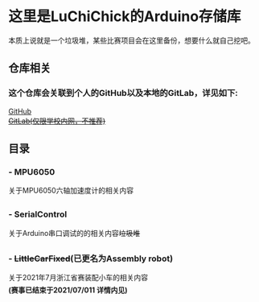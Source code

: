 # 这里是LuChiChick的Arduino存储库
本质上说就是一个垃圾堆，某些比赛项目会在这里备份，想要什么就自己挖吧。
## 仓库相关
### 这个仓库会关联到个人的GitHub以及本地的GitLab，详见如下:
[GitHub](https://github.com/LuChiChick/Arduino)  
~~[GitLab(仅限学校内网，不推荐)](http://10.26.26.75/LuChiChick/Arduino)~~
## 目录
###  - MPU6050
关于MPU6050六轴加速度计的相关内容
### - SerialControl
关于Arduino串口调试的的相关内容~~垃圾堆~~
### - ~~LittleCarFixed~~(已更名为Assembly robot)
关于2021年7月浙江省赛装配小车的相关内容  
 **(赛事已结束于2021/07/011  详情内见)**
